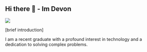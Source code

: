 ## Hi there 👋 - Im Devon
<a href="https://linkedin.com"><img src="https://img.shields.io/badge/-LinkedIn-0072b1?&style=for-the-badge&logo=linkedin&logoColor=white" /></a>

[brief introduction]

I am a recent graduate with a profound interest in technology and a dedication to solving complex problems. 

<!--
**devonwlkns86/devonwlkns86** is a ✨ _special_ ✨ repository because its `README.md` (this file) appears on your GitHub profile.

Here are some ideas to get you started:



- 🔭 I’m currently working on ... Tutorial Hell 
- 🌱 I’m currently learning ... CyberSecurity, studying for my CompTIA Sec+, and trying to get my foot in the door! 
- 👯 I’m looking to collaborate on ... anythiing!
- 🤔 I’m looking for help with ... learning!!
- 💬 Ask me about ...
- 📫 How to reach me: ... 
- 😄 Pronouns: ... He/Him
- ⚡ Fun fact: ... I am also a musician, I love gaming, and the outdoors
-->

